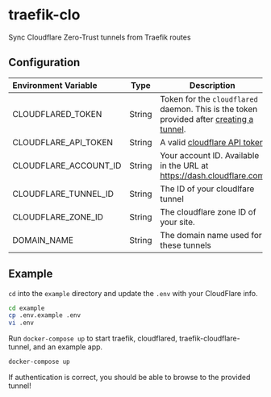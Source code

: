 # traefik-clo

Sync Cloudflare Zero-Trust tunnels from Traefik routes

## Configuration

| Environment Variable  | Type   | Description                                                  |
| :-------------------- | ------ | ------------------------------------------------------------ |
| CLOUDFLARED_TOKEN     | String | Token for the `cloudflared` daemon. This is the token provided after [creating a tunnel](https://developers.cloudflare.com/cloudflare-one/connections/connect-apps/install-and-setup/tunnel-guide/#1-create-a-tunnel). |
| CLOUDFLARE_API_TOKEN  | String | A valid [cloudflare API token](https://dash.cloudflare.com/profile/api-tokens) |
| CLOUDFLARE_ACCOUNT_ID | String | Your account ID. Available in the URL at https://dash.cloudflare.com |
| CLOUDFLARE_TUNNEL_ID  | String | The ID of your cloudlfare tunnel                             |
| CLOUDFLARE_ZONE_ID    | String | The cloudflare zone ID of your site.                         |
| DOMAIN_NAME           | String | The domain name used for these tunnels                       |


## Example

`cd` into the `example` directory and update the `.env` with your CloudFlare info.

```bash
cd example
cp .env.example .env
vi .env
```

Run `docker-compose up` to start traefik, cloudflared, traefik-cloudflare-tunnel, and an example app.

```bash
docker-compose up
```

If authentication is correct, you should be able to browse to the provided tunnel!
